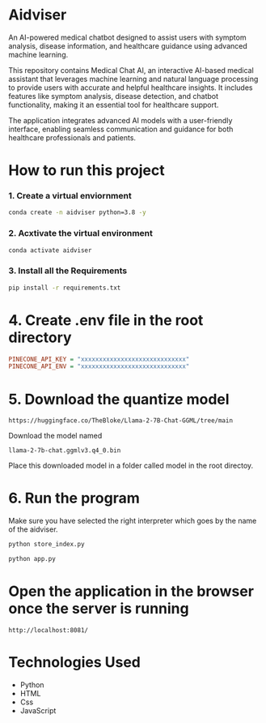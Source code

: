# Aidviser
An AI-powered medical chatbot designed to assist users with symptom analysis, disease information, and healthcare guidance using advanced machine learning.

This repository contains Medical Chat AI, an interactive AI-based medical assistant that leverages machine learning and natural language processing to provide users with accurate and helpful healthcare insights. It includes features like symptom analysis, disease detection, and chatbot functionality, making it an essential tool for healthcare support.

The application integrates advanced AI models with a user-friendly interface, enabling seamless communication and guidance for both healthcare professionals and patients.

# How to run this project

### 1. Create a virtual enviornment 
```bash
conda create -n aidviser python=3.8 -y
````

### 2. Acxtivate the virtual environment
```bash
conda activate aidviser
```

### 3. Install all the Requirements 
```bash
pip install -r requirements.txt
```

# 4. Create .env file in the root directory
```ini
PINECONE_API_KEY = "xxxxxxxxxxxxxxxxxxxxxxxxxxxxx"
PINECONE_API_ENV = "xxxxxxxxxxxxxxxxxxxxxxxxxxxxx"
```

# 5. Download the quantize model

```link
https://huggingface.co/TheBloke/Llama-2-7B-Chat-GGML/tree/main
```
Download the model named
```model
llama-2-7b-chat.ggmlv3.q4_0.bin
```
Place this downloaded model in a folder called model in the root directoy.

# 6. Run the program

Make sure you have selected the right interpreter which goes by the name of the aidviser.

```bash
python store_index.py
```

```bash
python app.py
```

# Open the application in the browser once the server is running
```link
http://localhost:8081/
```

# Technologies Used

- Python
- HTML
- Css
- JavaScript




